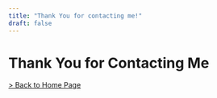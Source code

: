 ```yaml
---
title: "Thank You for contacting me!"
draft: false
---
```


# Thank You for Contacting Me

[> Back to Home Page](/)
